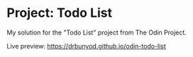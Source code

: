 # Project: Todo List
My solution for the "Todo List" project from The Odin Project.

Live preview: https://drbunyod.github.io/odin-todo-list
